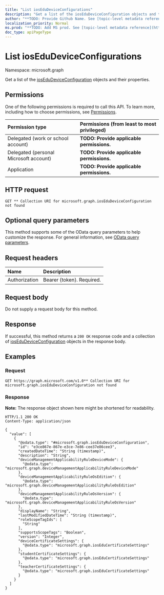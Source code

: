 ```yaml
---
title: "List iosEduDeviceConfigurations"
description: "Get a list of the iosEduDeviceConfiguration objects and their properties."
author: "**TODO: Provide Github Name. See [topic-level metadata reference](https://msgo.azurewebsites.net/add/document/guidelines/metadata.html#topic-level-metadata)**"
localization_priority: Normal
ms.prod: "**TODO: Add MS prod. See [topic-level metadata reference](https://msgo.azurewebsites.net/add/document/guidelines/metadata.html#topic-level-metadata)**"
doc_type: apiPageType
---
```


# List iosEduDeviceConfigurations
Namespace: microsoft.graph



Get a list of the [iosEduDeviceConfiguration](../resources/iosedudeviceconfiguration.md) objects and their properties.

## Permissions
One of the following permissions is required to call this API. To learn more, including how to choose permissions, see [Permissions](/graph/permissions-reference).

|Permission type|Permissions (from least to most privileged)|
|:---|:---|
|Delegated (work or school account)|**TODO: Provide applicable permissions.**|
|Delegated (personal Microsoft account)|**TODO: Provide applicable permissions.**|
|Application|**TODO: Provide applicable permissions.**|

## HTTP request

<!-- {
  "blockType": "ignored"
}
-->
``` http
GET ** Collection URI for microsoft.graph.iosEduDeviceConfiguration not found
```

## Optional query parameters
This method supports some of the OData query parameters to help customize the response. For general information, see [OData query parameters](/graph/query-parameters).

## Request headers
|Name|Description|
|:---|:---|
|Authorization|Bearer {token}. Required.|

## Request body
Do not supply a request body for this method.

## Response

If successful, this method returns a `200 OK` response code and a collection of [iosEduDeviceConfiguration](../resources/iosedudeviceconfiguration.md) objects in the response body.

## Examples

### Request
<!-- {
  "blockType": "request",
  "name": "list_iosedudeviceconfiguration"
}
-->
``` http
GET https://graph.microsoft.com/v1.0** Collection URI for microsoft.graph.iosEduDeviceConfiguration not found
```


### Response
**Note:** The response object shown here might be shortened for readability.
<!-- {
  "blockType": "response",
  "truncated": true,
  "@odata.type": "Collection(microsoft.graph.iosEduDeviceConfiguration)"
}
-->
``` http
HTTP/1.1 200 OK
Content-Type: application/json

{
  "value": [
    {
      "@odata.type": "#microsoft.graph.iosEduDeviceConfiguration",
      "id": "e3ce867e-867e-e3ce-7e86-cee37e86cee3",
      "createdDateTime": "String (timestamp)",
      "description": "String",
      "deviceManagementApplicabilityRuleDeviceMode": {
        "@odata.type": "microsoft.graph.deviceManagementApplicabilityRuleDeviceMode"
      },
      "deviceManagementApplicabilityRuleOsEdition": {
        "@odata.type": "microsoft.graph.deviceManagementApplicabilityRuleOsEdition"
      },
      "deviceManagementApplicabilityRuleOsVersion": {
        "@odata.type": "microsoft.graph.deviceManagementApplicabilityRuleOsVersion"
      },
      "displayName": "String",
      "lastModifiedDateTime": "String (timestamp)",
      "roleScopeTagIds": [
        "String"
      ],
      "supportsScopeTags": "Boolean",
      "version": "Integer",
      "deviceCertificateSettings": {
        "@odata.type": "microsoft.graph.iosEduCertificateSettings"
      },
      "studentCertificateSettings": {
        "@odata.type": "microsoft.graph.iosEduCertificateSettings"
      },
      "teacherCertificateSettings": {
        "@odata.type": "microsoft.graph.iosEduCertificateSettings"
      }
    }
  ]
}
```

